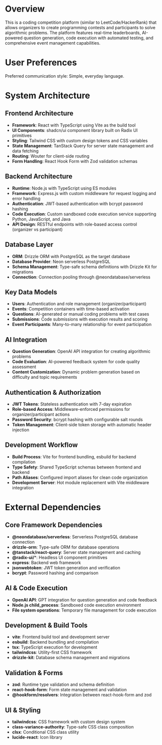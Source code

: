 # Overview

This is a coding competition platform (similar to LeetCode/HackerRank) that allows organizers to create programming contests and participants to solve algorithmic problems. The platform features real-time leaderboards, AI-powered question generation, code execution with automated testing, and comprehensive event management capabilities.

# User Preferences

Preferred communication style: Simple, everyday language.

# System Architecture

## Frontend Architecture
- **Framework**: React with TypeScript using Vite as the build tool
- **UI Components**: shadcn/ui component library built on Radix UI primitives
- **Styling**: Tailwind CSS with custom design tokens and CSS variables
- **State Management**: TanStack Query for server state management and data fetching
- **Routing**: Wouter for client-side routing
- **Form Handling**: React Hook Form with Zod validation schemas

## Backend Architecture
- **Runtime**: Node.js with TypeScript using ES modules
- **Framework**: Express.js with custom middleware for request logging and error handling
- **Authentication**: JWT-based authentication with bcrypt password hashing
- **Code Execution**: Custom sandboxed code execution service supporting Python, JavaScript, and Java
- **API Design**: RESTful endpoints with role-based access control (organizer vs participant)

## Database Layer
- **ORM**: Drizzle ORM with PostgreSQL as the target database
- **Database Provider**: Neon serverless PostgreSQL
- **Schema Management**: Type-safe schema definitions with Drizzle Kit for migrations
- **Connection**: Connection pooling through @neondatabase/serverless

## Key Data Models
- **Users**: Authentication and role management (organizer/participant)
- **Events**: Competition containers with time-based activation
- **Questions**: AI-generated or manual coding problems with test cases
- **Submissions**: Code submissions with execution results and scoring
- **Event Participants**: Many-to-many relationship for event participation

## AI Integration
- **Question Generation**: OpenAI API integration for creating algorithmic problems
- **Code Evaluation**: AI-powered feedback system for code quality assessment
- **Content Customization**: Dynamic problem generation based on difficulty and topic requirements

## Authentication & Authorization
- **JWT Tokens**: Stateless authentication with 7-day expiration
- **Role-based Access**: Middleware-enforced permissions for organizer/participant actions
- **Password Security**: bcrypt hashing with configurable salt rounds
- **Token Management**: Client-side token storage with automatic header injection

## Development Workflow
- **Build Process**: Vite for frontend bundling, esbuild for backend compilation
- **Type Safety**: Shared TypeScript schemas between frontend and backend
- **Path Aliases**: Configured import aliases for clean code organization
- **Development Server**: Hot module replacement with Vite middleware integration

# External Dependencies

## Core Framework Dependencies
- **@neondatabase/serverless**: Serverless PostgreSQL database connection
- **drizzle-orm**: Type-safe ORM for database operations
- **@tanstack/react-query**: Server state management and caching
- **@radix-ui/***: Headless UI component primitives
- **express**: Backend web framework
- **jsonwebtoken**: JWT token generation and verification
- **bcrypt**: Password hashing and comparison

## AI & Code Execution
- **OpenAI API**: GPT integration for question generation and code feedback
- **Node.js child_process**: Sandboxed code execution environment
- **File system operations**: Temporary file management for code execution

## Development & Build Tools
- **vite**: Frontend build tool and development server
- **esbuild**: Backend bundling and compilation
- **tsx**: TypeScript execution for development
- **tailwindcss**: Utility-first CSS framework
- **drizzle-kit**: Database schema management and migrations

## Validation & Forms
- **zod**: Runtime type validation and schema definition
- **react-hook-form**: Form state management and validation
- **@hookform/resolvers**: Integration between react-hook-form and zod

## UI & Styling
- **tailwindcss**: CSS framework with custom design system
- **class-variance-authority**: Type-safe CSS class composition
- **clsx**: Conditional CSS class utility
- **lucide-react**: Icon library
